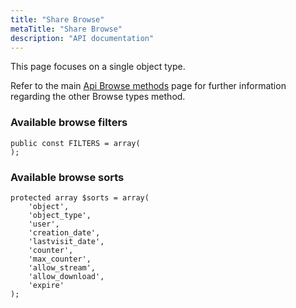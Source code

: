 ```yaml
---
title: "Share Browse"
metaTitle: "Share Browse"
description: "API documentation"
---
```


This page focuses on a single object type.

Refer to the main [Api Browse methods](https://ampache.org/api/api-browse) page for further information regarding the other Browse types method.

### Available browse filters

    public const FILTERS = array(
    );

### Available browse sorts

    protected array $sorts = array(
        'object',
        'object_type',
        'user',
        'creation_date',
        'lastvisit_date',
        'counter',
        'max_counter',
        'allow_stream',
        'allow_download',
        'expire'
    );
